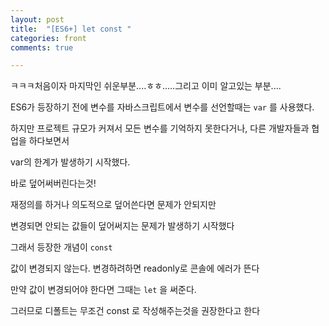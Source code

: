 ```yaml
---
layout: post
title:  "[ES6+] let const "
categories: front 
comments: true

---
```






ㅋㅋㅋ처음이자 마지막인 쉬운부분....ㅎㅎ.....그리고 이미 알고있는 부분....

ES6가 등장하기 전에 변수를 자바스크립트에서 변수를 선언할때는 `var` 를 사용했다.

하지만 프로젝트 규모가 커져서 모든 변수를 기억하지 못한다거나, 다른 개발자들과 협업을 하다보면서

var의 한계가 발생하기 시작했다.

바로 덮어써버린다는것!

재정의를 하거나 의도적으로 덮어쓴다면 문제가 안되지만 

변경되면 안되는 값들이 덮어써지는 문제가 발생하기 시작했다

그래서 등장한 개념이 `const`

값이 변경되지 않는다. 변경하려하면 readonly로 콘솔에 에러가 뜬다

만약 값이 변경되어야 한다면 그때는 `let` 을 써준다.



그러므로 디폴트는 무조건 const 로 작성해주는것을 권장한다고 한다











